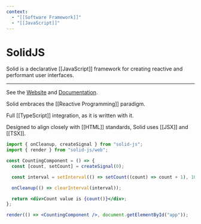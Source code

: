 ```yaml
---
context:
  - "[[Software Framework]]"
  - "[[JavaScript]]"
---
```


# SolidJS

Solid is a declarative [[JavaScript]] framework for creating reactive and performant user interfaces.

---

See the [Website](https://www.solidjs.com) and [Documentation](https://docs.solidjs.com).

Solid embraces the [[Reactive Programming]] paradigm.

Full [[TypeScript]] integration, as it is written with it.

Designed to align closely with [[HTML]] standards, Solid uses [[JSX]] and [[TSX]].

```jsx
import { onCleanup, createSignal } from "solid-js";
import { render } from "solid-js/web";

const CountingComponent = () => {
  const [count, setCount] = createSignal(0);

  const interval = setInterval(() => setCount((count) => count + 1), 1000);

  onCleanup(() => clearInterval(interval));

  return <div>Count value is {count()}</div>;
};

render(() => <CountingComponent />, document.getElementById("app"));
```

